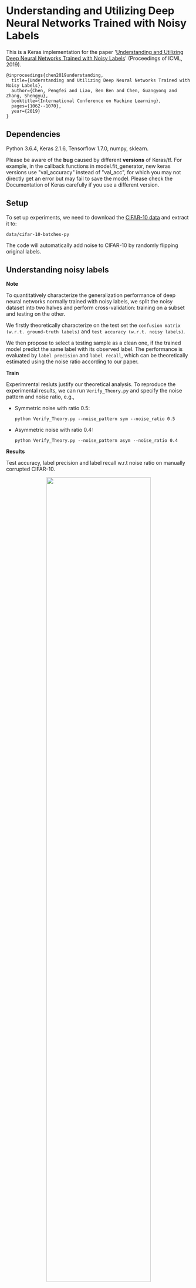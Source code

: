 # Understanding and Utilizing Deep Neural Networks Trained with Noisy Labels
This is a Keras implementation for the paper '[Understanding and Utilizing Deep Neural Networks Trained with Noisy Labels](http://proceedings.mlr.press/v97/chen19g.html)' (Proceedings of ICML, 2019).


```
@inproceedings{chen2019understanding,
  title={Understanding and Utilizing Deep Neural Networks Trained with Noisy Labels},
  author={Chen, Pengfei and Liao, Ben Ben and Chen, Guangyong and Zhang, Shengyu},
  booktitle={International Conference on Machine Learning},
  pages={1062--1070},
  year={2019}
}
```

## Dependencies
Python 3.6.4, Keras 2.1.6, Tensorflow 1.7.0, numpy, sklearn.

Please be aware of the **bug** caused by different **versions** of Keras/tf. For example, in the callback functions in model.fit_generator, new keras versions use "val_accuracy" instead of "val_acc", for which you may not directly get an error but may fail to save the model. Please check the Documentation of Keras carefully if you use a different version.



## Setup
To set up experiments, we need to download the [CIFAR-10 data](https://www.cs.toronto.edu/~kriz/cifar-10-python.tar.gz) and extract it to:

```
data/cifar-10-batches-py
```
The code will automatically add noise to CIFAR-10 by randomly flipping original labels.

## Understanding noisy labels
**Note**

To quantitatively characterize the generalization performance of deep neural networks normally trained with noisy labels, we split the noisy dataset into two halves and perform cross-validation: training on a subset and testing on the other.

We firstly theoretically characterize on the test set the ```confusion matrix (w.r.t. ground-truth labels)``` and ```test accuracy (w.r.t. noisy labels)```.

We then propose to select a testing sample as a clean one, if the trained model predict the same label with its observed label. The performance is evaluated by ```label precision``` and ```label recall```, which can be theoretically estimated using the noise ratio according to our paper.

**Train**

Experimrental resluts justify our theoretical analysis. To reproduce the experimental results, we can run ```Verify_Theory.py``` and specify the noise pattern and noise ratio, e.g., 

* Symmetric noise with ratio 0.5:

  ```python Verify_Theory.py --noise_pattern sym --noise_ratio 0.5```
  
* Asymmetric noise with ratio 0.4:

  ```python Verify_Theory.py --noise_pattern asym --noise_ratio 0.4``` 

**Results**

Test accuracy, label precision and label recall w.r.t noise ratio on manually corrupted CIFAR-10. 

<div align=center><img src="https://github.com/chenpf1025/noisy_label_understanding_utilizing/blob/master/results/LPLR.png" width = "75%"/></div>

Confusion matrix M approximates noise transistion matrix T.

<div align=center><img src="https://github.com/chenpf1025/noisy_label_understanding_utilizing/blob/master/results/Confusion.png" width = "75%"/></div>

## Simply cleaning noisy datasets
**Train**

If you only want to use INCV to clean a noisy dataset, you can run INCV.py only, e.g., on CIFAR-10 with

* 50% symmetric noise:

  ```python INCV.py --noise_pattern sym --noise_ratio 0.5 --dataset cifar10```
  
* 40% asymmetric noise:

  ```python INCV.py --noise_pattern asym --noise_ratio 0.4 --dataset cifar10```
  
The results will be saved in 'results/(dataset)/(noise_pattern)/(noise_ratio)/(XXX.csv)' with columns ('y', 'y_noisy', 'select', 'candidate', 'eval_ratio').

**Results**

```label precision``` and ```label recall``` on the manually corrupted CIFAR-10.

<div align=center><img src="https://github.com/chenpf1025/noisy_label_understanding_utilizing/blob/master/results/INCV.png" width = "50%"/></div>

Our INCV accurately identifies most clean samples. For example, under symmetric noise of ratio 0.5, it selects about 90% (=LR) of the clean samples, and the noise ratio of the selected set is reduced to around 10% (=1−LP).

## Cleaning noisy datasets and robustly training deep neural networks
**Note**

We present the Iterative Noisy Cross-Validation (INCV) to select a subset of clean samples, then modify the [Co-teaching](https://arxiv.org/abs/1804.06872) strategy to train noise-robust deep neural networks. 

**Train**

E.g., use our method to train on CIFAR-10 with

* 50% symmetric noise:

  ```python INCV_main.py --noise_pattern sym --noise_ratio 0.5 --dataset cifar10```
  
* 40% asymmetric noise:

  ```python INCV_main.py --noise_pattern asym --noise_ratio 0.4 --dataset cifar10```

**Results**

Average test accuracy (%, 5 runs) with standard deviation:
<div align=center>
|    Method    |  Sym. 0.2  |   Sym. 0.5  |  Sym. 0.8  |  Aym. 0.4  |
|:------------:|:----------:|:-----------:|:----------:|:----------:|
| [F-correction](https://arxiv.org/abs/1609.03683) | 85.08±0.43 |  76.02±0.19 | 34.76±4.53 | 83.55±2.15 |
|  [Decoupling](https://arxiv.org/abs/1706.02613)  | 86.72±0.32 |  79.31±0.62 | 36.90±4.61 | 75.27±0.83 |
|  [Co-teaching](https://arxiv.org/abs/1804.06872) | 89.05±0.32 |  82.12±0.59 | 16.21±3.02 | 84.55±2.81 |
|   [MentorNet](https://arxiv.org/abs/1712.05055)  | 88.36±0.46 |  77.10±0.44 | 28.89±2.29 | 77.33±0.79 |
|      [D2L](https://arxiv.org/abs/1806.02612)     | 86.12±0.43 | 67.39±13.62 | 10.02±0.04 | 85.57±1.21 |
|     Ours     | **89.71±0.18** |  **84.78±0.33** | **52.27±3.50** | **86.04±0.54** |
</div>

Average test accuracy (%, 5 runs) during training:

<div align=center><img src="https://github.com/chenpf1025/noisy_label_understanding_utilizing/blob/master/results/TestAcc.png" width = "100%"/></div>

## Cite
Please cite our paper if you use this code in your research work.

## Questions/Bugs
Please submit a Github issue or contact chenpf.cuhk@gmail.com if you have any questions or find any bugs.
